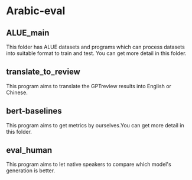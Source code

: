 # Arabic-eval
## ALUE_main
This folder has ALUE datasets and programs which can  process datasets into suitable format to train and test. You can get more detail in this folder.   
## translate_to_review
This program aims to translate the GPTreview results into English or Chinese.
## bert-baselines
This program aims to get metrics by ourselves.You can get more detail in this folder.
## eval_human
This program aims to let native speakers to compare which model's generation is better. 

